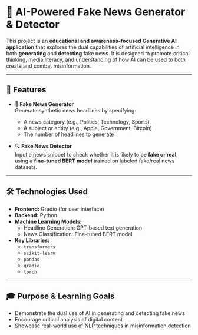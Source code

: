 # 🧠 AI-Powered Fake News Generator & Detector

This project is an **educational and awareness-focused Generative AI application** that explores the dual capabilities of artificial intelligence in both **generating** and **detecting** fake news. It is designed to promote critical thinking, media literacy, and understanding of how AI can be used to both create and combat misinformation.

---

## 🚀 Features

- 🎯 **Fake News Generator**  
  Generate synthetic news headlines by specifying:
  - A news category (e.g., Politics, Technology, Sports)
  - A subject or entity (e.g., Apple, Government, Bitcoin)
  - The number of headlines to generate

- 🔍 **Fake News Detector**  
  Input a news snippet to check whether it is likely to be **fake or real**, using a **fine-tuned BERT model** trained on labeled fake/real news datasets.

---

## 🛠️ Technologies Used

- **Frontend:** Gradio (for user interface)
- **Backend:** Python
- **Machine Learning Models:**  
  - Headline Generation: GPT-based text generation  
  - News Classification: Fine-tuned BERT model
- **Key Libraries:**  
  - `transformers`  
  - `scikit-learn`  
  - `pandas`  
  - `gradio`  
  - `torch`

---

## 🎓 Purpose & Learning Goals

- Demonstrate the dual use of AI in generating and detecting fake news
- Encourage critical analysis of digital content
- Showcase real-world use of NLP techniques in misinformation detection
